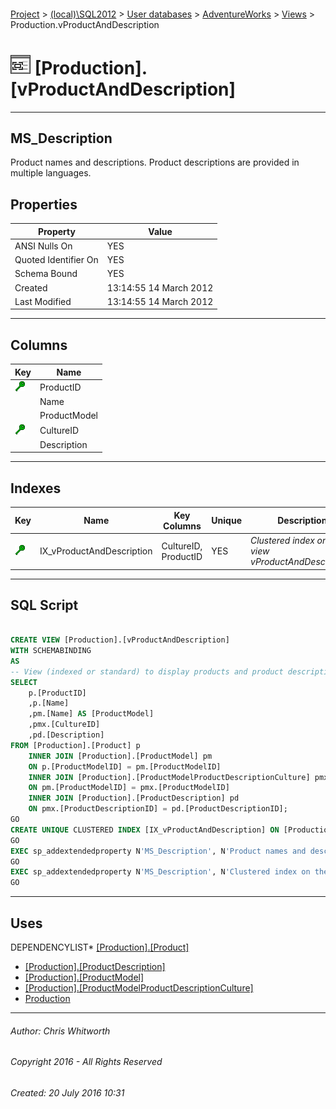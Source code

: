 #### 

[Project](../../../../index.md) > [(local)\\SQL2012](../../../index.md) > [User databases](../../index.md) > [AdventureWorks](../index.md) > [Views](Views.md) > Production.vProductAndDescription

# ![Views](../../../../Images/View32.png) [Production].[vProductAndDescription]

---

## <a name="#description"></a>MS_Description

Product names and descriptions. Product descriptions are provided in multiple languages.

## <a name="#properties"></a>Properties

| Property | Value |
|---|---|
| ANSI Nulls On | YES |
| Quoted Identifier On | YES |
| Schema Bound | YES |
| Created | 13:14:55 14 March 2012 |
| Last Modified | 13:14:55 14 March 2012 |


---

## <a name="#columns"></a>Columns

| Key | Name |
|---|---|
| [![Cluster Key IX_vProductAndDescription: CultureID\ProductID](../../../../Images/cluster.png)](#indexes) | ProductID |
|  | Name |
|  | ProductModel |
| [![Cluster Key IX_vProductAndDescription: CultureID\ProductID](../../../../Images/cluster.png)](#indexes) | CultureID |
|  | Description |


---

## <a name="#indexes"></a>Indexes

| Key | Name | Key Columns | Unique | Description |
|---|---|---|---|---|
| [![Cluster Key IX_vProductAndDescription: CultureID\ProductID](../../../../Images/cluster.png)](#indexes) | IX_vProductAndDescription | CultureID, ProductID | YES | _Clustered index on the view vProductAndDescription._ |


---

## <a name="#sqlscript"></a>SQL Script

```sql

CREATE VIEW [Production].[vProductAndDescription] 
WITH SCHEMABINDING 
AS 
-- View (indexed or standard) to display products and product descriptions by language.
SELECT 
    p.[ProductID] 
    ,p.[Name] 
    ,pm.[Name] AS [ProductModel] 
    ,pmx.[CultureID] 
    ,pd.[Description] 
FROM [Production].[Product] p 
    INNER JOIN [Production].[ProductModel] pm 
    ON p.[ProductModelID] = pm.[ProductModelID] 
    INNER JOIN [Production].[ProductModelProductDescriptionCulture] pmx 
    ON pm.[ProductModelID] = pmx.[ProductModelID] 
    INNER JOIN [Production].[ProductDescription] pd 
    ON pmx.[ProductDescriptionID] = pd.[ProductDescriptionID];
GO
CREATE UNIQUE CLUSTERED INDEX [IX_vProductAndDescription] ON [Production].[vProductAndDescription] ([CultureID], [ProductID]) ON [PRIMARY]
GO
EXEC sp_addextendedproperty N'MS_Description', N'Product names and descriptions. Product descriptions are provided in multiple languages.', 'SCHEMA', N'Production', 'VIEW', N'vProductAndDescription', NULL, NULL
GO
EXEC sp_addextendedproperty N'MS_Description', N'Clustered index on the view vProductAndDescription.', 'SCHEMA', N'Production', 'VIEW', N'vProductAndDescription', 'INDEX', N'IX_vProductAndDescription'
GO

```


---

## <a name="#uses"></a>Uses

DEPENDENCYLIST* [[Production].[Product]](../Tables/Product.md)
* [[Production].[ProductDescription]](../Tables/ProductDescription.md)
* [[Production].[ProductModel]](../Tables/ProductModel.md)
* [[Production].[ProductModelProductDescriptionCulture]](../Tables/ProductModelProductDescriptionCulture.md)
* [Production](../Security/Schemas/Production.md)


---

###### Author:  Chris Whitworth

###### Copyright 2016 - All Rights Reserved

###### Created: 20 July 2016 10:31


